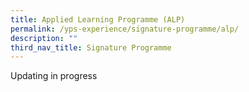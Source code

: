 ```yaml
---
title: Applied Learning Programme (ALP)
permalink: /yps-experience/signature-programme/alp/
description: ""
third_nav_title: Signature Programme
---
```

Updating in progress